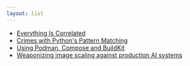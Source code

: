 ```yaml
---
layout: list
---
```


 - [Everything Is Correlated](https://gwern.net/everything)
 - [Crimes with Python's Pattern Matching](https://www.hillelwayne.com/post/python-abc/)
 - [Using Podman, Compose and BuildKit](https://emersion.fr/blog/2025/using-podman-compose-and-buildkit/)
 - [Weaponizing image scaling against production AI systems](https://blog.trailofbits.com/2025/08/21/weaponizing-image-scaling-against-production-ai-systems/)
